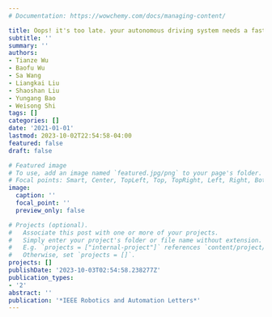 ```yaml
---
# Documentation: https://wowchemy.com/docs/managing-content/

title: Oops! it's too late. your autonomous driving system needs a faster middleware
subtitle: ''
summary: ''
authors:
- Tianze Wu
- Baofu Wu
- Sa Wang
- Liangkai Liu
- Shaoshan Liu
- Yungang Bao
- Weisong Shi
tags: []
categories: []
date: '2021-01-01'
lastmod: 2023-10-02T22:54:58-04:00
featured: false
draft: false

# Featured image
# To use, add an image named `featured.jpg/png` to your page's folder.
# Focal points: Smart, Center, TopLeft, Top, TopRight, Left, Right, BottomLeft, Bottom, BottomRight.
image:
  caption: ''
  focal_point: ''
  preview_only: false

# Projects (optional).
#   Associate this post with one or more of your projects.
#   Simply enter your project's folder or file name without extension.
#   E.g. `projects = ["internal-project"]` references `content/project/deep-learning/index.md`.
#   Otherwise, set `projects = []`.
projects: []
publishDate: '2023-10-03T02:54:58.238277Z'
publication_types:
- '2'
abstract: ''
publication: '*IEEE Robotics and Automation Letters*'
---
```

